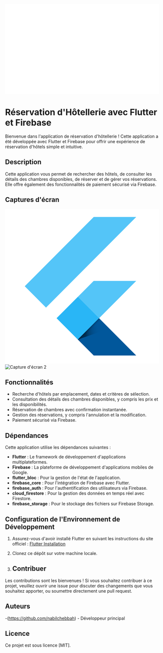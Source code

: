 <img src="https://github.com/nabilchebbah/Hotelapp/blob/main/tools.svg#gh-light-mode-only" />
</a>

# Réservation d'Hôtellerie avec Flutter et Firebase

Bienvenue dans l'application de réservation d'hôtellerie ! Cette application a été développée avec Flutter et Firebase pour offrir une expérience de réservation d'hôtels simple et intuitive.

## Description

Cette application vous permet de rechercher des hôtels, de consulter les détails des chambres disponibles, de réserver et de gérer vos réservations. Elle offre également des fonctionnalités de paiement sécurisé via Firebase.

## Captures d'écran

![Capture d'écran de l'application](/flutterlogo.png)
![Capture d'écran 2](screenshots/screenshot2.png)

## Fonctionnalités

- Recherche d'hôtels par emplacement, dates et critères de sélection.
- Consultation des détails des chambres disponibles, y compris les prix et les disponibilités.
- Réservation de chambres avec confirmation instantanée.
- Gestion des réservations, y compris l'annulation et la modification.
- Paiement sécurisé via Firebase.

## Dépendances

Cette application utilise les dépendances suivantes :

- **Flutter** : Le framework de développement d'applications multiplateformes.
- **Firebase** : La plateforme de développement d'applications mobiles de Google.
- **flutter_bloc** : Pour la gestion de l'état de l'application.
- **firebase_core** : Pour l'intégration de Firebase avec Flutter.
- **firebase_auth** : Pour l'authentification des utilisateurs via Firebase.
- **cloud_firestore** : Pour la gestion des données en temps réel avec Firestore.
- **firebase_storage** : Pour le stockage des fichiers sur Firebase Storage.

## Configuration de l'Environnement de Développement

1. Assurez-vous d'avoir installé Flutter en suivant les instructions du site officiel : [Flutter Installation](https://flutter.dev/docs/get-started/install)
2. Clonez ce dépôt sur votre machine locale.

3. ## Contribuer

Les contributions sont les bienvenues ! Si vous souhaitez contribuer à ce projet, veuillez ouvrir une issue pour discuter des changements que vous souhaitez apporter, ou soumettre directement une pull request.

## Auteurs

-(https://github.com/nabilchebbah) - Développeur principal

## Licence

Ce projet est sous licence [MIT].

